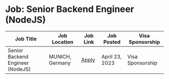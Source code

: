 # Job: Senior Backend Engineer (NodeJS)

| Job Title | Job Location | Job Link | Job Posted | Visa Sponsorship |
| --- | --- | --- | --- | --- |
| Senior Backend Engineer (NodeJS) | MUNICH, Germany | [Apply](https://jobs.lever.co/finn.auto/b836774d-7a7c-4660-909e-ea6bf0a99247) | April 23, 2023 | Visa Sponsorship |
